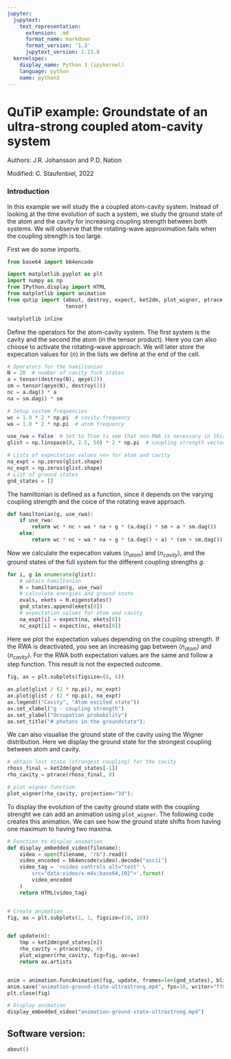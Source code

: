 ```yaml
---
jupyter:
  jupytext:
    text_representation:
      extension: .md
      format_name: markdown
      format_version: '1.3'
      jupytext_version: 1.13.8
  kernelspec:
    display_name: Python 3 (ipykernel)
    language: python
    name: python3
---
```


# QuTiP example: Groundstate of an ultra-strong coupled atom-cavity system


Authors: J.R. Johansson and P.D. Nation

Modified: C. Staufenbiel, 2022

### Introduction
In this example we will study the a coupled atom-cavity system. Instead of looking at the time evolution of such a system, we study the ground state of the atom and the cavity for increasing coupling strength between both systems.
We will observe that the rotating-wave approximation fails when the coupling strength is too large.

First we do some imports.

```python
from base64 import b64encode

import matplotlib.pyplot as plt
import numpy as np
from IPython.display import HTML
from matplotlib import animation
from qutip import (about, destroy, expect, ket2dm, plot_wigner, ptrace, qeye,
                   tensor)

%matplotlib inline
```

Define the operators for the atom-cavity system. The first system is the cavity and the second the atom (in the tensor product). Here you can also choose to activate the rotating-wave approach. We will later store the expecation values for $\langle n \rangle$ in the lists we define at the end of the cell.

```python
# Operators for the hamiltonian
N = 20  # number of cavity fock states
a = tensor(destroy(N), qeye(2))
sm = tensor(qeye(N), destroy(2))
nc = a.dag() * a
na = sm.dag() * sm

# Setup system frequencies
wc = 1.0 * 2 * np.pi  # cavity frequency
wa = 1.0 * 2 * np.pi  # atom frequency

use_rwa = False  # Set to True to see that non-RWA is necessary in this regime
glist = np.linspace(0, 2.5, 50) * 2 * np.pi  # coupling strength vector

# Lists of expectation values <n> for atom and cavity
na_expt = np.zeros(glist.shape)
nc_expt = np.zeros(glist.shape)
# List of ground states
gnd_states = []
```

The hamiltonian is defined as a function, since it depends on the varying coupling strength and the coice of the rotating wave approach.

```python
def hamiltonian(g, use_rwa):
    if use_rwa:
        return wc * nc + wa * na + g * (a.dag() * sm + a * sm.dag())
    else:
        return wc * nc + wa * na + g * (a.dag() + a) * (sm + sm.dag())
```

Now we calculate the expecation values $\langle n_{atom} \rangle$ and $\langle n_{cavity} \rangle$, and the ground states of the full system for the different coupling strengths $g$.

```python
for i, g in enumerate(glist):
    # obtain hamiltonian
    H = hamiltonian(g, use_rwa)
    # calculate energies and ground state
    evals, ekets = H.eigenstates()
    gnd_states.append(ekets[0])
    # expectation values for atom and cavity
    na_expt[i] = expect(na, ekets[0])
    nc_expt[i] = expect(nc, ekets[0])
```

Here we plot the expectation values depending on the coupling strength. If the RWA is deactivated, you see an increasing gap between $\langle n_{atom} \rangle$ and $\langle n_{cavity} \rangle$. For the RWA both expectation values are the same and follow a step function. This result is not the expected outcome.

```python
fig, ax = plt.subplots(figsize=(8, 6))

ax.plot(glist / (2 * np.pi), nc_expt)
ax.plot(glist / (2 * np.pi), na_expt)
ax.legend(("Cavity", "Atom excited state"))
ax.set_xlabel("g - coupling strength")
ax.set_ylabel("Occupation probability")
ax.set_title("# photons in the groundstate");
```

We can also visualise the ground state of the cavity using the Wigner distribution. Here we display the ground state for the strongest coupling between atom and cavity.

```python
# obtain last state (strongest coupling) for the cavity
rhoss_final = ket2dm(gnd_states[-1])
rho_cavity = ptrace(rhoss_final, 0)

# plot wigner function
plot_wigner(rho_cavity, projection="3d");
```

To display the evolution of the cavity ground state with the coupling strenght we can add an animation using `plot_wigner`. The following code creates this animation. We can see how the ground state shifts from having one maximum to having two maxima.

```python
# Function to display animation
def display_embedded_video(filename):
    video = open(filename, "rb").read()
    video_encoded = b64encode(video).decode("ascii")
    video_tag = '<video controls alt="test" \
        src="data:video/x-m4v;base64,{0}">'.format(
        video_encoded
    )
    return HTML(video_tag)


# Create animation
fig, ax = plt.subplots(1, 1, figsize=(10, 10))


def update(n):
    tmp = ket2dm(gnd_states[n])
    rho_cavity = ptrace(tmp, 0)
    plot_wigner(rho_cavity, fig=fig, ax=ax)
    return ax.artists


anim = animation.FuncAnimation(fig, update, frames=len(gnd_states), blit=True)
anim.save("animation-ground-state-ultrastrong.mp4", fps=10, writer="ffmpeg")
plt.close(fig)

# Display animation
display_embedded_video("animation-ground-state-ultrastrong.mp4")
```

## Software version:

```python
about()
```
